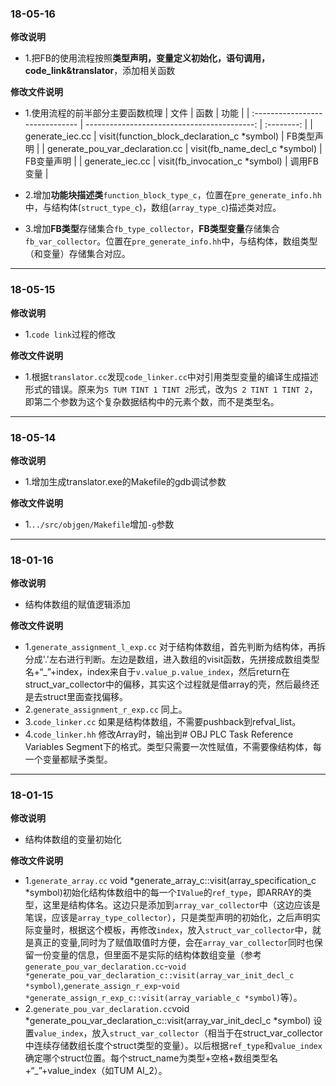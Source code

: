 ### 18-05-16
**修改说明**
- 1.把FB的使用流程按照**类型声明，变量定义初始化，语句调用，code_link&translator**，添加相关函数

**修改文件说明**

- 1.使用流程的前半部分主要函数梳理
| 文件                            |                                        函数 |    功能    |
| :------------------------------ | ------------------------------------------: | :--------: |
| generate_iec.cc                 | visit(function_block_declaration_c *symbol) | FB类型声明 |
| generate_pou_var_declaration.cc |               visit(fb_name_decl_c *symbol) | FB变量声明 |
| generate_iec.cc                 |              visit(fb_invocation_c *symbol) | 调用FB变量 |

- 2.增加**功能块描述类**`function_block_type_c`，位置在`pre_generate_info.hh`中，与结构体(`struct_type_c`)，数组(`array_type_c`)描述类对应。
- 3.增加**FB类型**存储集合`fb_type_collector`，**FB类型变量**存储集合`fb_var_collector`。位置在`pre_generate_info.hh`中，与结构体，数组类型（和变量）存储集合对应。

---
### 18-05-15
**修改说明**
- 1.`code link`过程的修改

**修改文件说明**
- 1.根据`translator.cc`发现`code_linker.cc`中对引用类型变量的编译生成描述形式的错误。原来为`S TUM TINT 1 TINT 2`形式，改为`S 2 TINT 1 TINT 2`，即第二个参数为这个复杂数据结构中的元素个数，而不是类型名。
---
### 18-05-14
**修改说明**
- 1.增加生成translator.exe的Makefile的gdb调试参数

**修改文件说明**
- 1.`../src/objgen/Makefile`增加`-g`参数
---
### 18-01-16
**修改说明**
- 结构体数组的赋值逻辑添加

**修改文件说明**
- 1.`generate_assignment_l_exp.cc` 对于结构体数组，首先判断为结构体，再拆分成'.'左右进行判断。左边是数组，进入数组的visit函数，先拼接成数组类型名+“_”+index，index来自于`v.value_p.value_index`，然后return在struct_var_collector中的偏移，其实这个过程就是借array的壳，然后最终还是去struct里面查找偏移。
- 2.`generate_assignment_r_exp.cc` 同上。
- 3.`code_linker.cc` 如果是结构体数组，不需要pushback到refval_list。
- 4.`code_linker.hh` 修改Array时，输出到# OBJ PLC Task Reference Variables Segment下的格式。类型只需要一次性赋值，不需要像结构体，每一个变量都赋予类型。
---
### 18-01-15
**修改说明**
- 结构体数组的变量初始化

**修改文件说明**
- 1.`generate_array.cc` void *generate_array_c::visit(array_specification_c *symbol)初始化结构体数组中的每一个`IValue`的`ref_type`，即ARRAY的类型，这里是结构体名。这边只是添加到`array_var_collector`中（这边应该是笔误，应该是`array_type_collector`），只是类型声明的初始化，之后声明实际变量时，根据这个模板，再修改`index`，放入`struct_var_collector`中，就是真正的变量,同时为了赋值取值时方便，会在`array_var_collector`同时也保留一份变量的信息，但里面不是实际的结构体数组变量（参考`generate_pou_var_declaration.cc`-`void *generate_pou_var_declaration_c::visit(array_var_init_decl_c *symbol)`,`generate_assign_r_exp`-`void *generate_assign_r_exp_c::visit(array_variable_c *symbol)`等）。
- 2.`generate_pou_var_declaration.cc`void *generate_pou_var_declaration_c::visit(array_var_init_decl_c *symbol) 设置`value_index`，放入`struct_var_collector`（相当于在struct_var_collector中连续存储数组长度个struct类型的变量）。以后根据`ref_type`和`value_index`确定哪个struct位置。每个struct_name为类型+空格+数组类型名+“_”+value_index（如TUM AI_2）。
